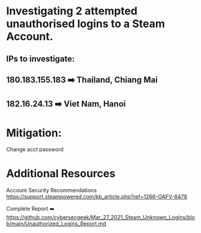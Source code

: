 # Investigating 2 attempted unauthorised logins to a Steam Account. 

## IPs to investigate:

## 180.183.155.183  :arrow_right: Thailand, Chiang Mai 


## 182.16.24.13  :arrow_right:  Viet Nam, Hanoi 


# Mitigation:

Change acct password 


# Additional Resources

Account Security Recommendations   https://support.steampowered.com/kb_article.php?ref=1266-OAFV-8478



Complete Report  :arrow_right: https://github.com/cybersecgeek/Mar_27_2021_Steam_Unknown_Logins/blob/main/Unauthorized_Logins_Report.md
